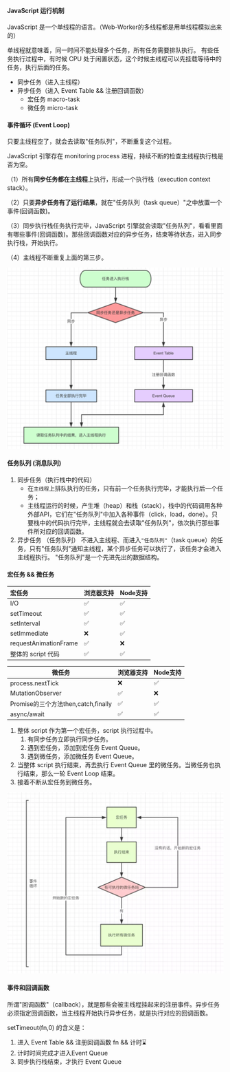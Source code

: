 #### JavaScript 运行机制

JavaScript 是一个单线程的语言。（Web-Worker的多线程都是用单线程模拟出来的）

单线程就意味着，同一时间不能处理多个任务，所有任务需要排队执行。
有些任务执行过程中，有时候 CPU 处于闲置状态，这个时候主线程可以先挂载等待中的任务，执行后面的任务。

- 同步任务（进入主线程）
- 异步任务（进入 Event Table && 注册回调函数）
    - 宏任务 macro-task
    - 微任务 micro-task

#### 事件循环 (Event Loop)

只要主线程空了，就会去读取"任务队列"，不断重复这个过程。

JavaScript 引擎存在 monitoring process 进程，持续不断的检查主线程执行栈是否为空。

（1）所有**同步任务都在主线程**上执行，形成一个执行栈（execution context stack）。

（2）只要**异步任务有了运行结果**，就在"任务队列（task queue）"之中放置一个事件(回调函数)。

（3）同步执行栈任务执行完毕，JavaScript 引擎就会读取"任务队列"，看看里面有哪些事件(回调函数)。那些回调函数对应的异步任务，结束等待状态，进入同步执行栈，开始执行。

（4）主线程不断重复上面的第三步。

![event_loop](../../images/self/event_loop.png)



#### 任务队列 (消息队列)
1. 同步任务（执行栈中的代码）
   - 在`主线程`上排队执行的任务，只有前一个任务执行完毕，才能执行后一个任务；
   - 主线程运行的时候，产生堆（heap）和栈（stack），栈中的代码调用各种外部API，它们在"任务队列"中加入各种事件（click，load，done）。只要栈中的代码执行完毕，主线程就会去读取"任务队列"，依次执行那些事件所对应的回调函数。
2. 异步任务 （任务队列）
    不进入主线程、而进入`"任务队列"`（task queue）的任务，只有"任务队列"通知主线程，某个异步任务可以执行了，该任务才会进入主线程执行。
    "任务队列"是一个先进先出的数据结构。

#### 宏任务 && 微任务

| 宏任务                | 浏览器支持 | Node支持 |
| :-------------------- | ---------- | -------- |
| I/O                   | ✅          | ✅        |
| setTimeout            | ✅          | ✅        |
| setInterval           | ✅          | ✅        |
| setImmediate          | ❌          | ✅        |
| requestAnimationFrame | ✅          | ❌        |
| 整体的 script 代码    | ✅          | ✅        |

| 微任务                              | 浏览器支持 | Node支持 |
| ----------------------------------- | ---------- | -------- |
| process.nextTick                    | ❌          | ✅        |
| MutationObserver                    | ✅          | ❌        |
| Promise的三个方法then,catch,finally | ✅          | ✅        |
| async/await                         | ✅          | ✅        |



1. 整体 script 作为第一个宏任务，script 执行过程中。
   1. 有同步任务立即执行同步任务。
   2. 遇到宏任务，添加到宏任务 Event Queue。
   3. 遇到微任务，添加微任务 Event Queue。
2. 当整体 script 执行结束，再去执行 Event Queue 里的微任务。当微任务也执行结束，那么一轮 Event Loop 结束。
3. 接着不断从宏任务到微任务。

![async_task](../../images/self/async_task.png)

#### 事件和回调函数
所谓"回调函数"（callback），就是那些会被主线程挂起来的注册事件。异步任务必须指定回调函数，当主线程开始执行异步任务，就是执行对应的回调函数。

setTimeout(fn,0) 的含义是：

1. 进入 Event Table && 注册回调函数 fn && 计时⌛️
2. 计时时间完成才进入Event Queue
3. 同步执行栈结束，才执行 Event Queue